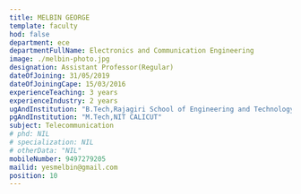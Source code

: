 ```yaml
---
title: MELBIN GEORGE
template: faculty
hod: false
department: ece
departmentFullName: Electronics and Communication Engineering 
image: ./melbin-photo.jpg
designation: Assistant Professor(Regular)
dateOfJoining: 31/05/2019
dateOfJoiningCape: 15/03/2016
experienceTeaching: 3 years
experienceIndustry: 2 years
ugAndInstitution: "B.Tech,Rajagiri School of Engineering and Technology."
pgAndInstitution: "M.Tech,NIT CALICUT"
subject: Telecommunication
# phd: NIL
# specialization: NIL
# otherData: "NIL"
mobileNumber: 9497279205
mailid: yesmelbin@gmail.com
position: 10
---
```

